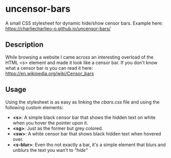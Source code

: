 # uncensor-bars
A small CSS stylesheet for dynamic hide/show censor bars. Example here: https://charliecharlieo-o.github.io/uncensor-bars/

## Description
While browsing a website I came across an interesting overload of the HTML *\<s\>* element and made it look like a censor bar.
If you don't know what a censor bar is you can read it here: https://en.wikipedia.org/wiki/Censor_bars

## Usage
Using the stylesheet is as easy as linking the *cbars.css* file and using the following custom elements:

- **\<s\>**: A simple black censor bar that shows the hidden text on white when you hover the pointer upon it.
- **\<sg\>**: Just as the former but grey colored.
- **\<sw\>**: A white censor bar that shows black hidden text when hovered over.
- **\<s-blur\>**: Even tho not exactly a bar, it's a simple element that blurs and unblurs the text you wan't to *"hide"*
